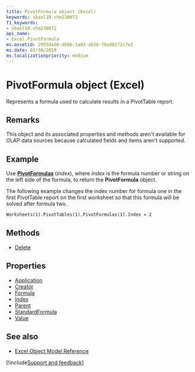 ```yaml
---
title: PivotFormula object (Excel)
keywords: vbaxl10.chm230072
f1_keywords:
- vbaxl10.chm230072
api_name:
- Excel.PivotFormula
ms.assetid: 2955dad6-d686-1a83-ab56-76a00272c7e2
ms.date: 03/30/2019
ms.localizationpriority: medium
---
```



# PivotFormula object (Excel)

Represents a formula used to calculate results in a PivotTable report.


## Remarks

This object and its associated properties and methods aren't available for OLAP data sources because calculated fields and items aren't supported.


## Example

Use **[PivotFormulas](Excel.PivotTable.PivotFormulas.md)** (_index_), where _index_ is the formula number or string on the left side of the formula, to return the **PivotFormula** object. 

The following example changes the index number for formula one in the first PivotTable report on the first worksheet so that this formula will be solved after formula two.

```vb
Worksheets(1).PivotTables(1).PivotFormulas(1).Index = 2
```

## Methods

- [Delete](Excel.PivotFormula.Delete.md)

## Properties

- [Application](Excel.PivotFormula.Application.md)
- [Creator](Excel.PivotFormula.Creator.md)
- [Formula](Excel.PivotFormula.Formula.md)
- [Index](Excel.PivotFormula.Index.md)
- [Parent](Excel.PivotFormula.Parent.md)
- [StandardFormula](Excel.PivotFormula.StandardFormula.md)
- [Value](Excel.PivotFormula.Value.md)

## See also

- [Excel Object Model Reference](overview/Excel/object-model.md)

[!include[Support and feedback](~/includes/feedback-boilerplate.md)]